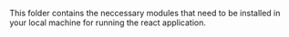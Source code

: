 This folder contains the neccessary modules that need to be installed in your local machine for running the react application.
